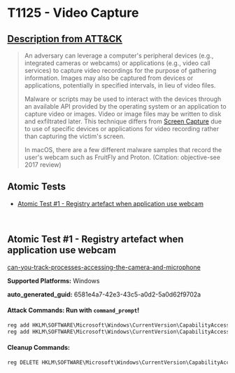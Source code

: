 # T1125 - Video Capture

## [Description from ATT&CK](https://attack.mitre.org/techniques/T1125)

<blockquote>An adversary can leverage a computer's peripheral devices (e.g., integrated cameras or webcams) or applications (e.g., video call services) to capture video recordings for the purpose of gathering information. Images may also be captured from devices or applications, potentially in specified intervals, in lieu of video files.

Malware or scripts may be used to interact with the devices through an available API provided by the operating system or an application to capture video or images. Video or image files may be written to disk and exfiltrated later. This technique differs from [Screen Capture](https://attack.mitre.org/techniques/T1113) due to use of specific devices or applications for video recording rather than capturing the victim's screen.

In macOS, there are a few different malware samples that record the user's webcam such as FruitFly and Proton. (Citation: objective-see 2017 review)</blockquote>

## Atomic Tests

- [Atomic Test #1 - Registry artefact when application use webcam](#atomic-test-1---registry-artefact-when-application-use-webcam)

<br/>

## Atomic Test #1 - Registry artefact when application use webcam

[can-you-track-processes-accessing-the-camera-and-microphone](https://svch0st.medium.com/can-you-track-processes-accessing-the-camera-and-microphone-7e6885b37072)

**Supported Platforms:** Windows

**auto_generated_guid:** 6581e4a7-42e3-43c5-a0d2-5a0d62f9702a

#### Attack Commands: Run with `command_prompt`!

```cmd
reg add HKLM\SOFTWARE\Microsoft\Windows\CurrentVersion\CapabilityAccessManager\ConsentStore\webcam\NonPackaged\C:#Windows#Temp#atomic.exe /v LastUsedTimeStart /t REG_BINARY /d a273b6f07104d601 /f
reg add HKLM\SOFTWARE\Microsoft\Windows\CurrentVersion\CapabilityAccessManager\ConsentStore\webcam\NonPackaged\C:#Windows#Temp#atomic.exe /v LastUsedTimeStop /t REG_BINARY /d 96ef514b7204d601 /f
```

#### Cleanup Commands:

```cmd
reg DELETE HKLM\SOFTWARE\Microsoft\Windows\CurrentVersion\CapabilityAccessManager\ConsentStore\webcam\NonPackaged\C:#Windows#Temp#atomic.exe /f
```

<br/>
